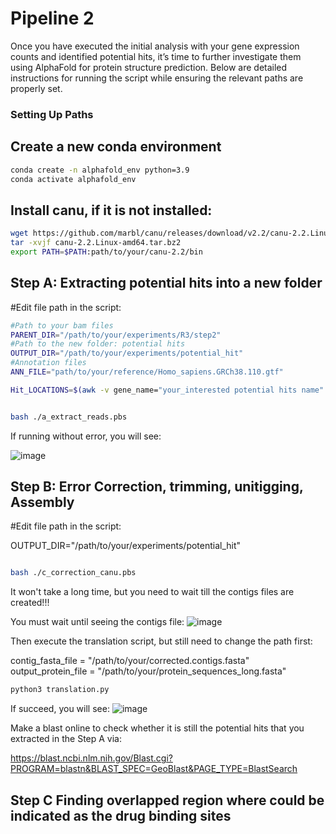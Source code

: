# Pipeline 2

Once you have executed the initial analysis with your gene expression counts and identified potential hits, it’s time to further investigate them using AlphaFold for protein structure prediction. Below are detailed instructions for running the script while ensuring the relevant paths are properly set.

### Setting Up Paths
## Create a new conda environment
```bash
conda create -n alphafold_env python=3.9
conda activate alphafold_env
```

## Install canu, if it is not installed:
```bash
wget https://github.com/marbl/canu/releases/download/v2.2/canu-2.2.Linux-amd64.tar.bz2
tar -xvjf canu-2.2.Linux-amd64.tar.bz2
export PATH=$PATH:path/to/your/canu-2.2/bin
```
## Step A: Extracting potential hits into a new folder

#Edit file path in the script:

```bash
#Path to your bam files
PARENT_DIR="/path/to/your/experiments/R3/step2"
#Path to the new folder: potential hits
OUTPUT_DIR="/path/to/your/experiments/potential_hit"
#Annotation files
ANN_FILE="path/to/your/reference/Homo_sapiens.GRCh38.110.gtf"

Hit_LOCATIONS=$(awk -v gene_name="your_interested potential hits name" '$3 == "exon" && $0 ~ gene_name {print "chr"$1":"$4"-"$5}' "$ANN_FILE")

```

```bash

bash ./a_extract_reads.pbs

```

If running without error, you will see:

![image](https://github.com/user-attachments/assets/6114dda2-d07d-456c-9ac2-c96fe67e32f4)


## Step B: Error Correction, trimming, unitigging, Assembly

#Edit file path in the script:

OUTPUT_DIR="/path/to/your/experiments/potential_hit"

```bash

bash ./c_correction_canu.pbs

```

It won't take a long time, but you need to wait till the contigs files are created!!!

You must wait until seeing the contigs file:
![image](https://github.com/user-attachments/assets/9c6e2bd7-c371-4376-84dd-e84f345fe0f4)


Then execute the translation script, but still need to change the path first:

contig_fasta_file = "/path/to/your/corrected.contigs.fasta"
output_protein_file = "/path/to/your/protein_sequences_long.fasta"

```bash
python3 translation.py
```

If succeed, you will see:
![image](https://github.com/user-attachments/assets/e30b575e-6021-4724-9a16-80a87febc39c)

Make a blast online to check whether it is still the potential hits that you extracted in the Step A via: 

https://blast.ncbi.nlm.nih.gov/Blast.cgi?PROGRAM=blastn&BLAST_SPEC=GeoBlast&PAGE_TYPE=BlastSearch


## Step C Finding overlapped region where could be indicated as the drug binding sites








